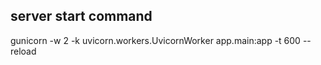 
## server start command

gunicorn -w 2 -k uvicorn.workers.UvicornWorker app.main:app -t 600 --reload
